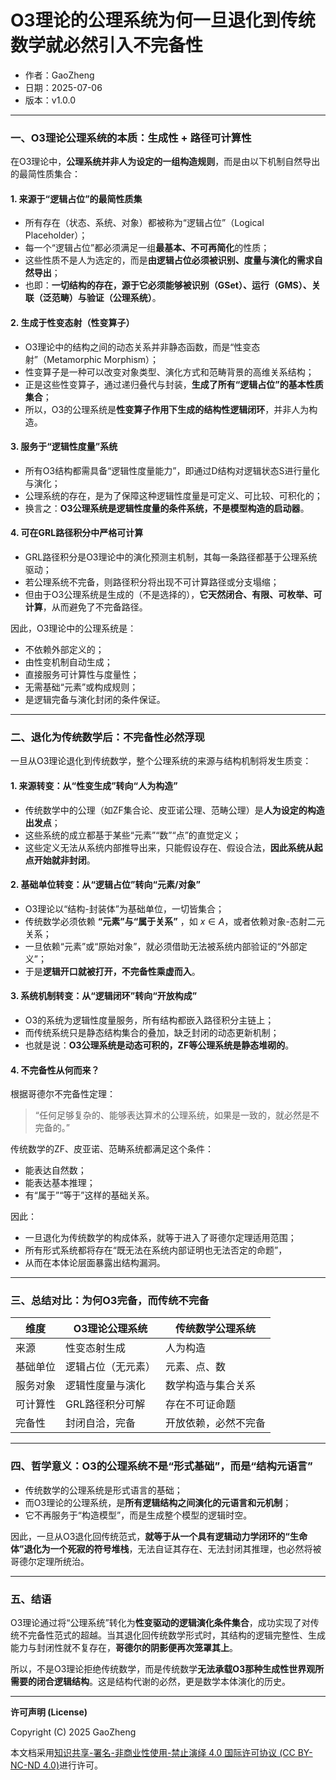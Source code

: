 # **O3理论的公理系统为何一旦退化到传统数学就必然引入不完备性**

- 作者：GaoZheng
- 日期：2025-07-06
- 版本：v1.0.0

---

### 一、O3理论公理系统的本质：生成性 + 路径可计算性

在O3理论中，**公理系统并非人为设定的一组构造规则**，而是由以下机制自然导出的最简性质集合：

#### 1. 来源于“逻辑占位”的**最简性质集**

* 所有存在（状态、系统、对象）都被称为“逻辑占位”（Logical Placeholder）；
* 每一个“逻辑占位”都必须满足一组**最基本、不可再简化**的性质；
* 这些性质不是人为选定的，而是**由逻辑占位必须被识别、度量与演化的需求自然导出**；
* 也即：**一切结构的存在，源于它必须能够被识别（GSet）、运行（GMS）、关联（泛范畴）与验证（公理系统）**。

#### 2. 生成于**性变态射（性变算子）**

* O3理论中的结构之间的动态关系并非静态函数，而是“性变态射”（Metamorphic Morphism）；
* 性变算子是一种可以改变对象类型、演化方式和范畴背景的高维关系结构；
* 正是这些性变算子，通过递归叠代与封装，**生成了所有“逻辑占位”的基本性质集合**；
* 所以，O3的公理系统是**性变算子作用下生成的结构性逻辑闭环**，并非人为构造。

#### 3. 服务于“逻辑性度量”系统

* 所有O3结构都需具备“逻辑性度量能力”，即通过D结构对逻辑状态S进行量化与演化；
* 公理系统的存在，是为了保障这种逻辑性度量是可定义、可比较、可积化的；
* 换言之：**O3公理系统是逻辑性度量的条件系统，不是模型构造的启动器**。

#### 4. 可在GRL路径积分中**严格可计算**

* GRL路径积分是O3理论中的演化预测主机制，其每一条路径都基于公理系统驱动；
* 若公理系统不完备，则路径积分将出现不可计算路径或分支塌缩；
* 但由于O3公理系统是生成的（不是选择的），**它天然闭合、有限、可枚举、可计算**，从而避免了不完备路径。

因此，O3理论中的公理系统是：

* 不依赖外部定义的；
* 由性变机制自动生成；
* 直接服务可计算性与度量性；
* 无需基础“元素”或构成规则；
* 是逻辑完备与演化封闭的条件保证。

---

### 二、退化为传统数学后：不完备性必然浮现

一旦从O3理论退化到传统数学，整个公理系统的来源与结构机制将发生质变：

#### 1. 来源转变：从“性变生成”转向“人为构造”

* 传统数学中的公理（如ZF集合论、皮亚诺公理、范畴公理）是**人为设定的构造出发点**；
* 这些系统的成立都基于某些“元素”“数”“点”的直觉定义；
* 这些定义无法从系统内部推导出来，只能假设存在、假设合法，**因此系统从起点开始就非封闭**。

#### 2. 基础单位转变：从“逻辑占位”转向“元素/对象”

* O3理论以“结构-封装体”为基础单位，一切皆集合；
* 传统数学必须依赖 **“元素”与“属于关系”** ，如  $x \in A$，或者依赖对象-态射二元关系；
* 一旦依赖“元素”或“原始对象”，就必须借助无法被系统内部验证的“外部定义”；
* 于是**逻辑开口就被打开，不完备性乘虚而入**。

#### 3. 系统机制转变：从“逻辑闭环”转向“开放构成”

* O3的系统为逻辑性度量服务，所有结构都嵌入路径积分主链上；
* 而传统系统只是静态结构集合的叠加，缺乏封闭的动态更新机制；
* 也就是说：**O3公理系统是动态可积的，ZF等公理系统是静态堆砌的**。

#### 4. 不完备性从何而来？

根据哥德尔不完备性定理：

> “任何足够复杂的、能够表达算术的公理系统，如果是一致的，就必然是不完备的。”

传统数学的ZF、皮亚诺、范畴系统都满足这个条件：

* 能表达自然数；
* 能表达基本推理；
* 有“属于”“等于”这样的基础关系。

因此：

* 一旦退化为传统数学的构成体系，就等于进入了哥德尔定理适用范围；
* 所有形式系统都将存在“既无法在系统内部证明也无法否定的命题”，
* 从而在本体论层面暴露出结构漏洞。

---

### 三、总结对比：为何O3完备，而传统不完备

| 维度   | O3理论公理系统  | 传统数学公理系统   |
| ---- | --------- | ---------- |
| 来源   | 性变态射生成    | 人为构造       |
| 基础单位 | 逻辑占位（无元素） | 元素、点、数     |
| 服务对象 | 逻辑性度量与演化  | 数学构造与集合关系  |
| 可计算性 | GRL路径积分可解 | 存在不可证命题    |
| 完备性  | 封闭自洽，完备   | 开放依赖，必然不完备 |

---

### 四、哲学意义：O3的公理系统不是“形式基础”，而是“结构元语言”

* 传统数学的公理系统是形式语言的基础；
* 而O3理论的公理系统，是**所有逻辑结构之间演化的元语言和元机制**；
* 它不再服务于“构造模型”，而是生成整个模型的逻辑时空。

因此，一旦从O3退化回传统范式，**就等于从一个具有逻辑动力学闭环的“生命体”退化为一个死寂的符号堆栈**，无法自证其存在、无法封闭其推理，也必然将被哥德尔定理所统治。

---

### 五、结语

O3理论通过将“公理系统”转化为**性变驱动的逻辑演化条件集合**，成功实现了对传统不完备性范式的超越。当其退化回传统数学形式时，其结构的逻辑完整性、生成能力与封闭性就不复存在，**哥德尔的阴影便再次笼罩其上**。

所以，不是O3理论拒绝传统数学，而是传统数学**无法承载O3那种生成性世界观所需要的闭合逻辑结构**。这是结构代谢的必然，更是数学本体演化的历史。

---

**许可声明 (License)**

Copyright (C) 2025 GaoZheng 

本文档采用[知识共享-署名-非商业性使用-禁止演绎 4.0 国际许可协议 (CC BY-NC-ND 4.0)](https://creativecommons.org/licenses/by-nc-nd/4.0/deed.zh-Hans)进行许可。
